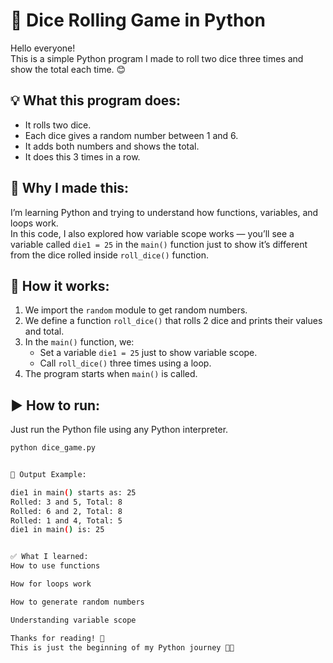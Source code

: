 # 🎲 Dice Rolling Game in Python

Hello everyone!  
This is a simple Python program I made to roll two dice three times and show the total each time. 😊

## 💡 What this program does:
- It rolls two dice.
- Each dice gives a random number between 1 and 6.
- It adds both numbers and shows the total.
- It does this 3 times in a row.

## 🧠 Why I made this:
I’m learning Python and trying to understand how functions, variables, and loops work.  
In this code, I also explored how variable scope works — you’ll see a variable called `die1 = 25` in the `main()` function just to show it’s different from the dice rolled inside `roll_dice()` function.

## 🧾 How it works:
1. We import the `random` module to get random numbers.
2. We define a function `roll_dice()` that rolls 2 dice and prints their values and total.
3. In the `main()` function, we:
   - Set a variable `die1 = 25` just to show variable scope.
   - Call `roll_dice()` three times using a loop.
4. The program starts when `main()` is called.

## ▶️ How to run:
Just run the Python file using any Python interpreter.

```bash
python dice_game.py


🎯 Output Example:

die1 in main() starts as: 25
Rolled: 3 and 5, Total: 8
Rolled: 6 and 2, Total: 8
Rolled: 1 and 4, Total: 5
die1 in main() is: 25


✅ What I learned:
How to use functions

How for loops work

How to generate random numbers

Understanding variable scope

Thanks for reading! 🌟
This is just the beginning of my Python journey 🐍✨
